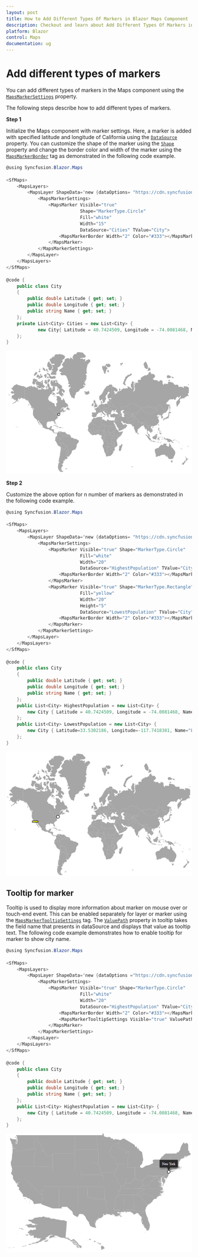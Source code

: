 ```yaml
---
layout: post
title: How to Add Different Types Of Markers in Blazor Maps Component | Syncfusion
description: Checkout and learn about Add Different Types Of Markers in Blazor Maps component of Syncfusion, and more details.
platform: Blazor
control: Maps
documentation: ug
---
```


# Add different types of markers

You can add different types of markers in the Maps component using the [`MapsMarkerSettings`](https://help.syncfusion.com/cr/aspnetcore-blazor/Syncfusion.Blazor.Maps.MapsMarkerSettings.html) property.

The following steps describe how to add different types of markers.

<b>Step 1</b>

Initialize the Maps component with marker settings. Here, a marker is added with specified latitude and longitude of California using the [`DataSource`](https://help.syncfusion.com/cr/blazor/Syncfusion.Blazor.Charts.SfStockChart.html#Syncfusion_Blazor_Charts_SfStockChart_Crosshair) property. You can customize the shape of the marker using the [`Shape`](https://help.syncfusion.com/cr/blazor/Syncfusion.Blazor.Maps.MapsMarker.html#Syncfusion_Blazor_Maps_MapsMarker_Shape) property and change the border color and width of the marker using the [`MapsMarkerBorder`](https://help.syncfusion.com/cr/aspnetcore-blazor/Syncfusion.Blazor.Maps.MapsMarkerBorder.html) tag as demonstrated in the following code example.

```csharp
@using Syncfusion.Blazor.Maps

<SfMaps>
    <MapsLayers>
        <MapsLayer ShapeData='new {dataOptions= "https://cdn.syncfusion.com/maps/map-data/world-map.json"}' TValue="string">
            <MapsMarkerSettings>
                <MapsMarker Visible="true"
                            Shape="MarkerType.Circle"
                            Fill="white"
                            Width="15"
                            DataSource="Cities" TValue="City">
                    <MapsMarkerBorder Width="2" Color="#333"></MapsMarkerBorder>
                </MapsMarker>
            </MapsMarkerSettings>
        </MapsLayer>
    </MapsLayers>
</SfMaps>

@code {
    public class City
    {
        public double Latitude { get; set; }
        public double Longitude { get; set; }
        public string Name { get; set; }
    };
    private List<City> Cities = new List<City> {
            new City{ Latitude = 40.7424509, Longitude = -74.0081468, Name = "New York" }
    };
}
```

![Markers with circle shape](../images/SingleMarker.PNG)

<b>Step 2</b>

Customize the above option for n number of markers as demonstrated in the following code example.

```csharp
@using Syncfusion.Blazor.Maps

<SfMaps>
    <MapsLayers>
        <MapsLayer ShapeData='new {dataOptions= "https://cdn.syncfusion.com/maps/map-data/world-map.json"}' TValue="string">
            <MapsMarkerSettings>
                <MapsMarker Visible="true" Shape="MarkerType.Circle"
                            Fill="white"
                            Width="20"
                            DataSource="HighestPopulation" TValue="City">
                    <MapsMarkerBorder Width="2" Color="#333"></MapsMarkerBorder>
                </MapsMarker>
                <MapsMarker Visible="true" Shape="MarkerType.Rectangle"
                            Fill="yellow"
                            Width="20"
                            Height="5"
                            DataSource="LowestPopulation" TValue="City">
                    <MapsMarkerBorder Width="2" Color="#333"></MapsMarkerBorder>
                </MapsMarker>
            </MapsMarkerSettings>
        </MapsLayer>
    </MapsLayers>
</SfMaps>

@code {
    public class City
    {
        public double Latitude { get; set; }
        public double Longitude { get; set; }
        public string Name { get; set; }
    };
    public List<City> HighestPopulation = new List<City> {
        new City { Latitude = 40.7424509, Longitude = -74.0081468, Name = "New York" }
    };
    public List<City> LowestPopulation = new List<City> {
        new City { Latitude=33.5302186, Longitude=-117.7418381, Name="Laguna Niguel" }
    };
}
```

![Maps with multiple marker](../images/MultipleMarker.PNG)

## Tooltip for marker

Tooltip is used to display more information about marker on mouse over or touch-end event. This can be enabled separately for layer or marker using the [`MapsMarkerTooltipSettings`](https://help.syncfusion.com/cr/aspnetcore-blazor/Syncfusion.Blazor.Maps.MapsMarkerTooltipSettings.html) tag. The [`ValuePath`](https://help.syncfusion.com/cr/blazor/Syncfusion.Blazor.Charts.StockChartIndicator.html#Syncfusion_Blazor_Charts_StockChartIndicator_Type) property in tooltip takes the field name that presents in dataSource and displays that value as tooltip text. The following code example demonstrates how to enable tooltip for marker to show city name.

```csharp
@using Syncfusion.Blazor.Maps

<SfMaps>
    <MapsLayers>
        <MapsLayer ShapeData='new {dataOptions ="https://cdn.syncfusion.com/maps/map-data/usa.json"}' TValue="string">
            <MapsMarkerSettings>
                <MapsMarker Visible="true" Shape="MarkerType.Circle"
                            Fill="white"
                            Width="20"
                            DataSource="HighestPopulation" TValue="City">
                    <MapsMarkerBorder Width="2" Color="#333"></MapsMarkerBorder>
                    <MapsMarkerTooltipSettings Visible="true" ValuePath="Name"></MapsMarkerTooltipSettings>
                </MapsMarker>
            </MapsMarkerSettings>
        </MapsLayer>
    </MapsLayers>
</SfMaps>

@code {
    public class City
    {
        public double Latitude { get; set; }
        public double Longitude { get; set; }
        public string Name { get; set; }
    };
    public List<City> HighestPopulation = new List<City> {
        new City { Latitude = 40.7424509, Longitude = -74.0081468, Name = "New York" }
    };
}
```

![Maps with marker Tooltip](../images/MarkerTooltip.png)
